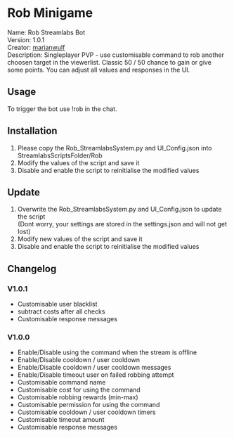 # Rob Minigame

Name: Rob Streamlabs Bot  
Version: 1.0.1  
Creator: [marianwulf](https://github.com/marianwulf)  
Description: Singleplayer PVP - use customisable command to rob another choosen target in the viewerlist. Classic 50 / 50 chance to gain or give some points. You can adjust all values and responses in the UI.


## Usage

To trigger the bot use !rob in the chat.

## Installation

1. Please copy the Rob_StreamlabsSystem.py and UI_Config.json into StreamlabsScriptsFolder/Rob  
2. Modify the values of the script and save it
3. Disable and enable the script to reinitialise the modified values

## Update

1. Overwrite the Rob_StreamlabsSystem.py and UI_Config.json to update the script  
(Dont worry, your settings are stored in the settings.json and will not get lost)  
2. Modify new values of the script and save it
3. Disable and enable the script to reinitialise the modified values

## Changelog

### V1.0.1

  - Customisable user blacklist
  - subtract costs after all checks
  - Customisable response messages

### V1.0.0

  - Enable/Disable using the command when the stream is offline
  - Enable/Disable cooldown / user cooldown
  - Enable/Disable cooldown / user cooldown messages
  - Enable/Disable timeout user on failed robbing attempt
  - Customisable command name
  - Customisable cost for using the command
  - Customisable robbing rewards (min-max)
  - Customisable permission for using the command
  - Customisable cooldown / user cooldown timers
  - Customisable timeout amount
  - Customisable response messages
